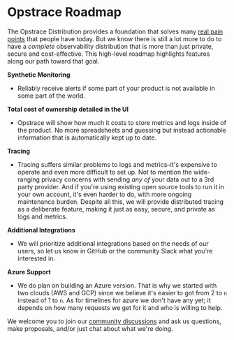 # Opstrace Roadmap

<!-- markdownlint-disable MD036 -->

The Opstrace Distribution provides a foundation that solves many [real pain points](https://go.opstrace.com/blog/introducing-the-open-source-distribution) that people have today.
But we know there is still a lot more to do to have a _complete_ observability distribution that is more than just private, secure and cost-effective.
This high-level roadmap highlights features along our path toward that goal.

**Synthetic Monitoring**

* Reliably receive alerts if some part of your product is not available in some part of the world.

**Total cost of ownership detailed in the UI**

* Opstrace will show how much it costs to store metrics and logs inside of the product.
No more spreadsheets and guessing but instead actionable information that is automatically kept up to date.

**Tracing**

* Tracing suffers similar problems to logs and metrics–it's expensive to operate and even more difficult to set up.
Not to mention the wide-ranging privacy concerns with sending _any of_ your data out to a 3rd party provider.
And if you're using existing open source tools to run it in your own account, it's even harder to do, with more ongoing maintenance burden.
Despite all this, we will provide distributed tracing as a deliberate feature, making it just as easy, secure, and private as logs and metrics.

**Additional Integrations**

* We will prioritize additional integrations based on the needs of our users, so let us know in GitHub or the community Slack what you're interested in.

**Azure Support**

* We do plan on building an Azure version. That is why we started with two clouds (AWS and GCP) since we believe it's easier to got from 2 to `n` instead of 1 to `n`.
As for timelines for azure we don't have any yet; it depends on how many requests we get for it and who is willing to help.

We welcome you to join our [community discussions](https://go.opstrace.com/community) and ask us questions, make proposals, and/or just chat about what we're doing.
